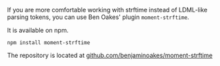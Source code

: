 If you are more comfortable working with strftime instead of LDML-like parsing tokens, you can use Ben Oakes' plugin `moment-strftime`.

It is available on npm.

```
npm install moment-strftime
```

The repository is located at [github.com/benjaminoakes/moment-strftime](https://github.com/benjaminoakes/moment-strftime)
